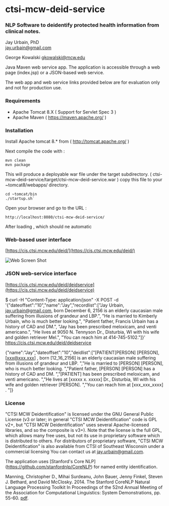 # ctsi-mcw-deid-service

### NLP Software to deidentify protected health information from clinical notes.

Jay Urbain, PhD  
jay.urbain@gmail.com

George Kowalski
gkowalski@mcw.edu

Java Maven web service app. The application is accessible through a web page (index.jsp) or a JSON-based web service.

The web app and web service links provided below are for evaluation only and not for production use.

### Requirements
- Apache Tomcat 8.X ( Support for Servlet Spec 3 )
- Apache Maven ( https://maven.apache.org/ )


### Installation

Install Apache tomcat 8.*  from ( http://tomcat.apache.org/ )

Next compile the code with :

    mvn clean
    mvn package

This will produce a deployable war file under the target subdirectory. ( ctsi-mcw-deid-service/target/ctsi-mcw-deid-service.war )
copy this file to your ~tomcat8/webapps/ directory.

    cd ~tomcat/bin
    ./startup.sh`

Open your browser and go to the URL :

    http://localhost:8080/ctsi-mcw-deid-service/


After loading , which should ne automatic

### Web-based user interface
[https://cis.ctsi.mcw.edu/deid/](https://cis.ctsi.mcw.edu/deid/)

![Web Screen Shot](https://github.com/jayurbain/ctsi-mcw-deid-service/blob/master/src/main/webapp/img/web_screen_shot.png)

### JSON web-service interface

[https://cis.ctsi.mcw.edu/deid/deidservice](https://cis.ctsi.mcw.edu/deid/deidservice)

$ curl -H "Content-Type: application/json" -X POST -d '{"dateoffset":"10","name":"Jay","recordlist":["Jay Urbain, jay.urbain@gmail.com, born December 6, 2156 is an elderly caucasian male suffering from illusions of grandeur and LBP.", "He is married to Kimberly Urbain, who is much better looking.", "Patient father, Francis Urbain has a history of CAD and DM.", "Jay has been prescribed meloxicam, and venti americano.", "He lives at 9050 N. Tennyson Dr., Disturbia, WI with his wife and golden retriever Mel.", "You can reach him at 414-745-5102."]}' https://cis.ctsi.mcw.edu/deid/deidservice

{"name":"Jay","dateoffset":"10","deidlist":["[PATIENT[PERSON] [PERSON],  [xxx@xxx.xxx] , born  [12_16_2156]  is an elderly caucasian male suffering from illusions of grandeur and LBP.  ","He is married to [PERSON] [PERSON], who is much better looking.  ","Patient father, [PERSON] [PERSON] has a history of CAD and DM.  ","[PATIENT] has been prescribed meloxicam, and venti americano.  ","He lives at  [xxxxx x. xxxxx]  Dr., Disturbia, WI with his wife and golden retriever [PERSON].  ","You can reach him at  [xxx_xxx_xxxx] .  "]}

### License
"CTSI MCW Deidentification" is licensed under the GNU General Public License (v3 or later; in general "CTSI MCW Deidentification" code is GPL v2+, but "CTSI MCW Deidentification" uses several Apache-licensed libraries, and so the composite is v3+). Note that the license is the full GPL, which allows many free uses, but not its use in proprietary software which is distributed to others. For distributors of proprietary software, "CTSI MCW Deidentification" is also available from CTSI of Southeast Wisconsin under a commercial licensing You can contact us at jay.urbain@gmail.com. 

The application uses [Stanford's Core NLP] (https://github.com/stanfordnlp/CoreNLP) for named entity identification.

Manning, Christopher D., Mihai Surdeanu, John Bauer, Jenny Finkel, Steven J. Bethard, and David McClosky. 2014. The Stanford CoreNLP Natural Language Processing Toolkit In Proceedings of the 52nd Annual Meeting of the Association for Computational Linguistics: System Demonstrations, pp. 55-60. [pdf](http://nlp.stanford.edu/pubs/StanfordCoreNlp2014.pdf).

